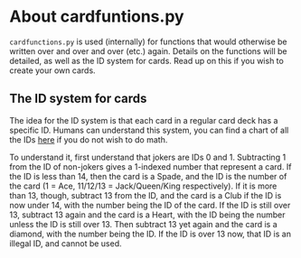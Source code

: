 # About cardfuntions.py

`cardfunctions.py` is used (internally) for functions that would otherwise be
written over and over and over (etc.) again.  Details on the functions will
be detailed, as well as the ID system for cards.  Read up on this if you
wish to create your own cards.

## The ID system for cards

The idea for the ID system is that each card in a regular card deck has a
specific ID.  Humans can understand this system, you can find a chart of
all the IDs [here](./ids-cardfunctions.md) if you do not wish to do math.

To understand it, first understand that jokers are IDs 0 and 1.
Subtracting 1 from the ID of non-jokers gives a 1-indexed number that
represent a card.  If the ID is less than 14, then the card is a Spade, and the
ID is the number of the card (1 = Ace, 11/12/13 = Jack/Queen/King
respectively).  If it is more than 13, though, subtract 13 from the ID, and the
card is a Club if the ID is now under 14, with the number being the ID of the
card.  If the ID is still over 13, subtract 13 again and the card is a Heart,
with the ID being the number unless the ID is still over 13.  Then subtract 13
yet again and the card is a diamond, with the number being the ID.  If the ID
is over 13 now, that ID is an illegal ID, and cannot be used.
